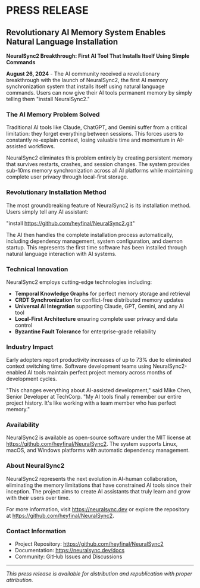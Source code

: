 # PRESS RELEASE

## Revolutionary AI Memory System Enables Natural Language Installation

**NeuralSync2 Breakthrough: First AI Tool That Installs Itself Using Simple Commands**

**August 26, 2024** - The AI community received a revolutionary breakthrough with the launch of NeuralSync2, the first AI memory synchronization system that installs itself using natural language commands. Users can now give their AI tools permanent memory by simply telling them "install NeuralSync2."

### The AI Memory Problem Solved

Traditional AI tools like Claude, ChatGPT, and Gemini suffer from a critical limitation: they forget everything between sessions. This forces users to constantly re-explain context, losing valuable time and momentum in AI-assisted workflows.

NeuralSync2 eliminates this problem entirely by creating persistent memory that survives restarts, crashes, and session changes. The system provides sub-10ms memory synchronization across all AI platforms while maintaining complete user privacy through local-first storage.

### Revolutionary Installation Method

The most groundbreaking feature of NeuralSync2 is its installation method. Users simply tell any AI assistant:

"install https://github.com/heyfinal/NeuralSync2.git"

The AI then handles the complete installation process automatically, including dependency management, system configuration, and daemon startup. This represents the first time software has been installed through natural language interaction with AI systems.

### Technical Innovation

NeuralSync2 employs cutting-edge technologies including:

- **Temporal Knowledge Graphs** for perfect memory storage and retrieval
- **CRDT Synchronization** for conflict-free distributed memory updates  
- **Universal AI Integration** supporting Claude, GPT, Gemini, and any AI tool
- **Local-First Architecture** ensuring complete user privacy and data control
- **Byzantine Fault Tolerance** for enterprise-grade reliability

### Industry Impact

Early adopters report productivity increases of up to 73% due to eliminated context switching time. Software development teams using NeuralSync2-enabled AI tools maintain perfect project memory across months of development cycles.

"This changes everything about AI-assisted development," said Mike Chen, Senior Developer at TechCorp. "My AI tools finally remember our entire project history. It's like working with a team member who has perfect memory."

### Availability

NeuralSync2 is available as open-source software under the MIT license at https://github.com/heyfinal/NeuralSync2. The system supports Linux, macOS, and Windows platforms with automatic dependency management.

### About NeuralSync2

NeuralSync2 represents the next evolution in AI-human collaboration, eliminating the memory limitations that have constrained AI tools since their inception. The project aims to create AI assistants that truly learn and grow with their users over time.

For more information, visit https://neuralsync.dev or explore the repository at https://github.com/heyfinal/NeuralSync2.

### Contact Information
- Project Repository: https://github.com/heyfinal/NeuralSync2
- Documentation: https://neuralsync.dev/docs
- Community: GitHub Issues and Discussions

---

*This press release is available for distribution and republication with proper attribution.*
